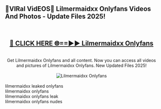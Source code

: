 <h2>🔴VIRal VidEOS🔴 Lilmermaidxx Onlyfans Videos And Photos - Update Files 2025!</h2>
<br>
<div align="center">
<h2><a href="https://virallinks.top/odZfE0" rel="nofollow">🔴 CLICK HERE 🌐==►► Lilmermaidxx Onlyfans</a></h2>
<br>
Get Lilmermaidxx Onlyfans and all content. Now you can access all videos and pictures of Lilmermaidxx Onlyfans. New Updated Files 2025!
<br>
<br>
<a href="https://virallinks.top/odZfE0" rel="nofollow" data-target="animated-image.originalLink"><img src="https://i.imgur.com/dJHk4Zq.gif)" alt="Lilmermaidxx Onlyfans" style="max-width: 100%; display: inline-block;" data-target="animated-image.originalImage"></a>
</div>
<br>
lilmermaidxx leaked onlyfans<br>
lilmermaidxx onlyfans<br>
lilmermaidxx onlyfans leak<br>
lilmermaidxx onlyfans nudes